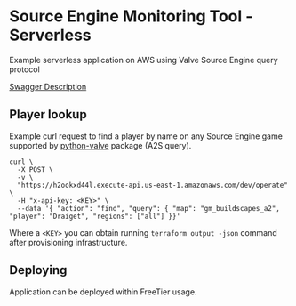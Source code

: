 # Source Engine Monitoring Tool - Serverless
Example serverless application on AWS using Valve Source Engine query protocol

[Swagger Description](https://petstore.swagger.io/?url=https://raw.githubusercontent.com/Draiget/se-monitor-aws/master/remote/app/swagger.yml)

## Player lookup
Example curl request to find a player by name on any Source Engine game supported by 
[python-valve](https://github.com/serverstf/python-valve) package (A2S query).

```shell script
curl \
  -X POST \
  -v \
  "https://h2ookxd44l.execute-api.us-east-1.amazonaws.com/dev/operate" \
  -H "x-api-key: <KEY>" \
  --data '{ "action": "find", "query": { "map": "gm_buildscapes_a2", "player": "Draiget", "regions": ["all"] }}'
```

Where a `<KEY>` you can obtain running `terraform output -json` command after provisioning infrastructure.

## Deploying

Application can be deployed within FreeTier usage.
